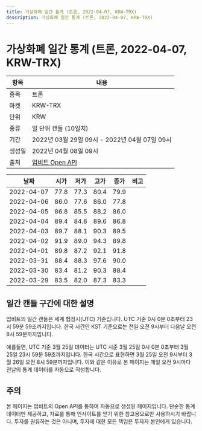 ```yaml
---
title: 가상화폐 일간 통계 (트론, 2022-04-07, KRW-TRX)
description: 가상화폐 일간 통계 (트론, 2022-04-07, KRW-TRX)
---
```



가상화폐 일간 통계 (트론, 2022-04-07, KRW-TRX)
===

|항목|내용|
|--|--|
|종목|트론|
|마켓|KRW-TRX|
|단위|KRW|
|종류|일 단위 캔들 (10일치)|
|기간|2022년 03월 29일 09시 - 2022년 04월 07일 09시|
|생성일|2022년 04월 08일 09시|
|출처|[업비트 Open API](https://docs.upbit.com)|


|날짜|시가|저가|고가|종가|비고|
|--|--|--|--|--|--|
|2022-04-07|77.8|77.3|80.4|79.9|    |
|2022-04-06|86.0|77.6|86.0|77.8|    |
|2022-04-05|86.8|85.5|88.2|86.0|    |
|2022-04-04|89.4|84.8|89.6|86.8|    |
|2022-04-03|89.7|88.1|90.3|89.5|    |
|2022-04-02|91.9|89.0|94.3|89.8|    |
|2022-04-01|89.8|87.2|92.1|91.8|    |
|2022-03-31|88.4|88.3|97.6|90.0|    |
|2022-03-30|83.4|81.2|90.3|88.4|    |
|2022-03-29|83.5|82.0|87.3|83.3|    |


일간 캔들 구간에 대한 설명
---


업비트의 일간 캔들은 세계 협정시(UTC) 기준입니다. 
UTC 기준 0시 0분 0초부터 23시 59분 59초까지입니다. 
한국 시간인 KST 기준으로는 전일 오전 9시부터 다음날 오전 8시 59분까지입니다. 


예를들면, UTC 기준 3월 25일 데이터는 UTC 시준 3월 25일 0시 0분 0초부터 3월 25일 23시 59분 59초까지입니다. 
한국 시간으로 표현하면 3월 25일 오전 9시부터 3월 26일 오전 8시 59분까지입니다. 
이와 같은 이유로 본 페이지는 매일 오전 9시마다 전날의 통계 데이터를 자동으로 작성합니다. 


주의
---


본 페이지는 업비트의 Open API를 통하여 자동으로 생성된 페이지입니다. 
단순한 통계 데이터만 제공하고, 자료를 통해 인사이트를 얻기 위한 참고용으로만 사용하시기 바랍니다. 
투자를 권유하는 것은 아니며, 투자에 대한 모든 책임은 투자자 본인에게 있습니다. 
